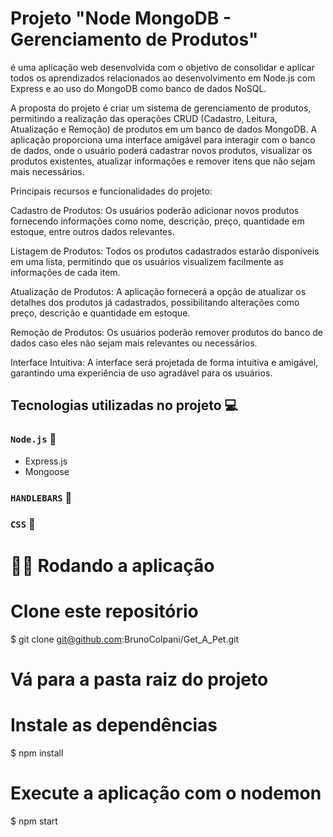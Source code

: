 # Projeto "Node MongoDB - Gerenciamento de Produtos" 

é uma aplicação web desenvolvida com o objetivo de consolidar e aplicar todos os aprendizados relacionados ao desenvolvimento em Node.js com Express e ao uso do MongoDB como banco de dados NoSQL.

A proposta do projeto é criar um sistema de gerenciamento de produtos, permitindo a realização das operações CRUD (Cadastro, Leitura, Atualização e Remoção) de produtos em um banco de dados MongoDB. A aplicação proporciona uma interface amigável para interagir com o banco de dados, onde o usuário poderá cadastrar novos produtos, visualizar os produtos existentes, atualizar informações e remover itens que não sejam mais necessários.

Principais recursos e funcionalidades do projeto:

Cadastro de Produtos: Os usuários poderão adicionar novos produtos fornecendo informações como nome, descrição, preço, quantidade em estoque, entre outros dados relevantes.

Listagem de Produtos: Todos os produtos cadastrados estarão disponíveis em uma lista, permitindo que os usuários visualizem facilmente as informações de cada item.

Atualização de Produtos: A aplicação fornecerá a opção de atualizar os detalhes dos produtos já cadastrados, possibilitando alterações como preço, descrição e quantidade em estoque.

Remoção de Produtos: Os usuários poderão remover produtos do banco de dados caso eles não sejam mais relevantes ou necessários.

Interface Intuitiva: A interface será projetada de forma intuitiva e amigável, garantindo uma experiência de uso agradável para os usuários.

## Tecnologias utilizadas no projeto 💻

### `Node.js` 🎨
* Express.js
* Mongoose

### `HANDLEBARS` 📄

### `CSS` 🎨

# 👨‍💻 Rodando a aplicação
# Clone este repositório
$ git clone git@github.com:BrunoColpani/Get_A_Pet.git

# Vá para a pasta raiz do projeto

# Instale as dependências
$ npm install

# Execute a aplicação com o nodemon
$ npm start
